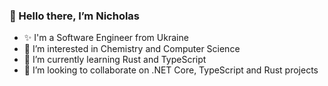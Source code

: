### 👋 Hello there, I’m Nicholas

- ✨ I'm a Software Engineer from Ukraine
- 👀 I’m interested in Chemistry and Computer Science
- 🌱 I’m currently learning Rust and TypeScript
- 💞️ I’m looking to collaborate on .NET Core, TypeScript and Rust projects

<!---
mime8/mime8 is a ✨ special ✨ repository because its `README.md` (this file) appears on your GitHub profile.
You can click the Preview link to take a look at your changes.
--->
